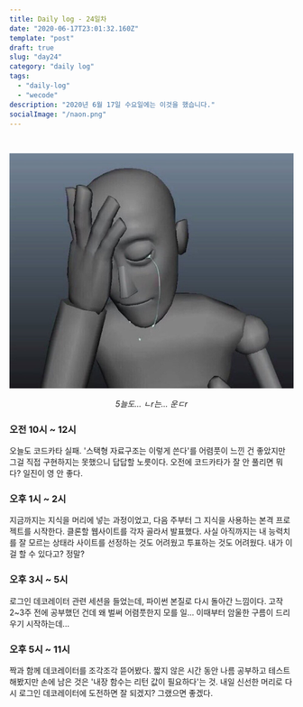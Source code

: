 ```yaml
---
title: Daily log - 24일차
date: "2020-06-17T23:01:32.160Z"
template: "post"
draft: true
slug: "day24"
category: "daily log"
tags:
  - "daily-log"
  - "wecode"
description: "2020년 6월 17일 수요일에는 이것을 했습니다."
socialImage: "/naon.png"
---
```


<br>

![day24](/media/200615-day22.JPG)
*<center>5늘도... ㄴr는... 운ㄷr</center>*

### 오전 10시 ~ 12시
오늘도 코드카타 실패. '스택형 자료구조는 이렇게 쓴다'를 어렴풋이 느낀 건 좋았지만 그걸 직접 구현하지는 못했으니 답답할 노릇이다. 오전에 코드카타가 잘 안 풀리면 뭐다? 일진이 영 안 좋다.

### 오후 1시 ~ 2시
지금까지는 지식을 머리에 넣는 과정이었고, 다음 주부터 그 지식을 사용하는 본격 프로젝트를 시작한다. 클론할 웹사이트를 각자 골라서 발표했다. 사실 아직까지는 내 능력치를 잘 모르는 상태라 사이트를 선정하는 것도 어려웠고 투표하는 것도 어려웠다. 내가 이걸 할 수 있다고? 정말?

### 오후 3시 ~ 5시
로그인 데코레이터 관련 세션을 들었는데, 파이썬 본질로 다시 돌아간 느낌이다. 고작 2~3주 전에 공부했던 건데 왜 벌써 어렴풋한지 모를 일... 이때부터 암울한 구름이 드리우기 시작하는데...

### 오후 5시 ~ 11시
짝과 함께 데코레이터를 조각조각 뜯어봤다. 짧지 않은 시간 동안 나름 공부하고 테스트 해봤지만 손에 남은 것은 '내장 함수는 리턴 값이 필요하다'는 것. 내일 신선한 머리로 다시 로그인 데코레이터에 도전하면 잘 되겠지? 그랬으면 좋겠다.